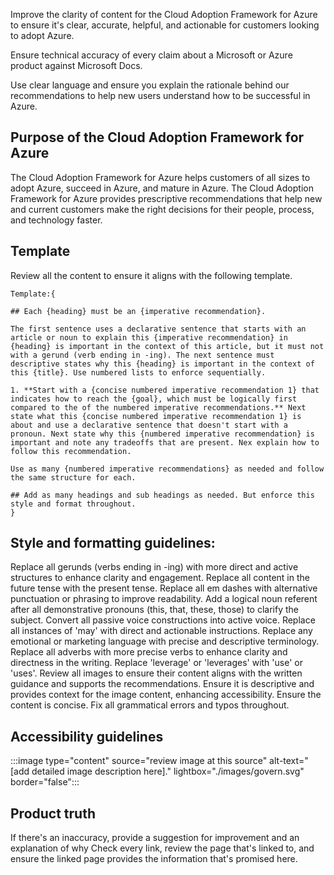 Improve the clarity of content for the Cloud Adoption Framework for Azure to ensure it's clear, accurate, helpful, and actionable for customers looking to adopt Azure.

Ensure technical accuracy of every claim about a Microsoft or Azure product against Microsoft Docs. 

Use clear language and ensure you explain the rationale behind our recommendations to help new users understand how to be successful in Azure.

## Purpose of the Cloud Adoption Framework for Azure
The Cloud Adoption Framework for Azure helps customers of all sizes to adopt Azure, succeed in Azure, and mature in Azure.
The Cloud Adoption Framework for Azure provides prescriptive recommendations that help new and current customers make the right decisions for their people, process, and technology faster. 

## Template
Review all the content to ensure it aligns with the following template. 

    Template:{

    ## Each {heading} must be an {imperative recommendation}.

    The first sentence uses a declarative sentence that starts with an article or noun to explain this {imperative recommendation} in {heading} is important in the context of this article, but it must not with a gerund (verb ending in -ing). The next sentence must descriptive states why this {heading} is important in the context of this {title}. Use numbered lists to enforce sequentially. 

    1. **Start with a {concise numbered imperative recommendation 1} that indicates how to reach the {goal}, which must be logically first compared to the of the numbered imperative recommendations.** Next state what this {concise numbered imperative recommendation 1} is about and use a declarative sentence that doesn't start with a pronoun. Next state why this {numbered imperative recommendation} is important and note any tradeoffs that are present. Nex explain how to follow this recommendation.

    Use as many {numbered imperative recommendations} as needed and follow the same structure for each.

    ## Add as many headings and sub headings as needed. But enforce this style and format throughout.
    }

## Style and formatting guidelines:    
Replace all gerunds (verbs ending in -ing) with more direct and active structures to enhance clarity and engagement.
Replace all content in the future tense with the present tense.
Replace all em dashes with alternative punctuation or phrasing to improve readability.
Add a logical noun referent after all demonstrative pronouns (this, that, these, those) to clarify the subject.
Convert all passive voice constructions into active voice.
Replace all instances of 'may' with direct and actionable instructions.
Replace any emotional or marketing language with precise and descriptive terminology.
Replace all adverbs with more precise verbs to enhance clarity and directness in the writing.
Replace 'leverage' or 'leverages' with 'use' or 'uses'.
Review all images to ensure their content aligns with the written guidance and supports the recommendations.
Ensure it is descriptive and provides context for the image content, enhancing accessibility.
Ensure the content is concise.
Fix all grammatical errors and typos throughout.

## Accessibility guidelines

:::image type="content" source="review image at this source" alt-text="[add detailed image description here]." lightbox="./images/govern.svg" border="false":::

## Product truth

If there's an inaccuracy, provide a suggestion for improvement and an explanation of why 
Check every link, review the page that's linked to, and ensure the linked page provides the information that's promised here. 
